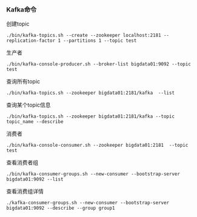 ### Kafka命令

创建topic

```shell
./bin/kafka-topics.sh --create --zookeeper localhost:2181 --replication-factor 1 --partitions 1 --topic test
```



生产者

```shell
./bin/kafka-console-producer.sh --broker-list bigdata01:9092 --topic test
```



查询所有topic

```shell
./bin/kafka-topics.sh --zookeeper bigdata01:2181/kafka  --list 
```



查询某个topic信息

```shell
./bin/kafka-topics.sh --zookeeper bigdata01:2181/kafka --topic topic_name --describe
```



消费者

```shell
./bin/kafka-console-consumer.sh --zookeeper bigdata01:2181  --topic test
```



查看消费者组

```shell
./bin/kafka-consumer-groups.sh --new-consumer --bootstrap-server bigdata01:9092 --list
```



查看消费组详情

```
./kafka-consumer-groups.sh --new-consumer --bootstrap-server bigdata01:9092 --describe --group group1
```

